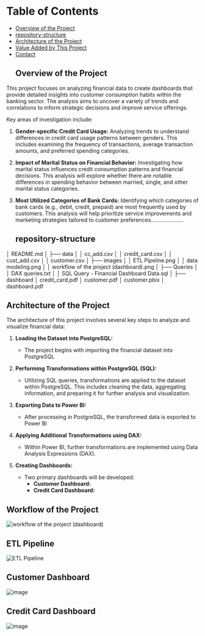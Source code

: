 # Table of Contents

- [Overview of the Project](#overview-of-the-project)
- [repository-structure](#repository-structure)
- [Architecture of the Project](#architecture-of-the-project)
- [Value Added by This Project](#value-added-by-this-project)
- [Contact](#contact)
  ## Overview of the Project

This project focuses on analyzing financial data to create dashboards that provide detailed insights into customer consumption habits within the banking sector. The analysis aims to uncover a variety of trends and correlations to inform strategic decisions and improve service offerings.

Key areas of investigation include:

1. **Gender-specific Credit Card Usage:** Analyzing trends to understand differences in credit card usage patterns between genders. This includes examining the frequency of transactions, average transaction amounts, and preferred spending categories.

2. **Impact of Marital Status on Financial Behavior:** Investigating how marital status influences credit consumption patterns and financial decisions. This analysis will explore whether there are notable differences in spending behavior between married, single, and other marital status categories.

3. **Most Utilized Categories of Bank Cards:** Identifying which categories of bank cards (e.g., debit, credit, prepaid) are most frequently used by customers. This analysis will help prioritize service improvements and marketing strategies tailored to customer preferences.....................

   
   ## repository-structure
   


│   README.md
│
├── data
│   │   cc_add.csv
│   │   credit_card.csv
│   │   cust_add.csv
│   │   customer.csv
│
├── images
│   │   ETL Pipeline.png
│   │   data modeling.png
│   │   workflow of the project (dashboard).png
│
├── Queries
│   │   DAX queries.txt
│   │   SQL Query - Financial Dashboard Data.sql
│
├── dashboard
    │   credit_card.pdf
    │   customer.pdf
    │   customer.pbix
    │   dashboard.pdf


   ## Architecture of the Project

The architecture of this project involves several key steps to analyze and visualize financial data:

1. **Loading the Dataset into PostgreSQL:**
   - The project begins with importing the financial dataset into PostgreSQL

2. **Performing Transformations within PostgreSQL (SQL):**
   - Utilizing SQL queries, transformations are applied to the dataset within PostgreSQL. This includes cleaning the data, aggregating information, and preparing it for further analysis and visualization.

3. **Exporting Data to Power BI:**
   - After processing in PostgreSQL, the transformed data is exported to Power BI

4. **Applying Additional Transformations using DAX:**
   - Within Power BI, further transformations are implemented using Data Analysis Expressions (DAX).

5. **Creating Dashboards:**
   - Two primary dashboards will be developed:
     - **Customer Dashboard:**
     - **Credit Card Dashboard:**
       


       
## Workflow of the Project 

![workflow of the project (dashboard)](https://github.com/Samiha128/Credit-Card-Financial-Dashboard/assets/120471620/9f5559c8-c066-4c59-b8f0-e7f148ad2b88)

## ETL Pipeline

![ETL Pipeline](https://github.com/Samiha128/Credit-Card-Financial-Dashboard/assets/120471620/d7d3e430-1c75-410e-b18e-d14482ce8b9f)


## Customer Dashboard

![image](https://github.com/Samiha128/Credit-Card-Financial-Dashboard/assets/120471620/fba6418f-c42f-431c-a1a7-e90ac509734f)

## Credit Card Dashboard

![image](https://github.com/Samiha128/Credit-Card-Financial-Dashboard/assets/120471620/74b8f7a5-f8fe-4b37-b561-baa0a290b179)









